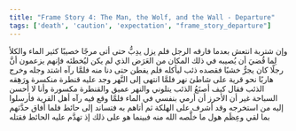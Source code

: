 ```yaml
---
title: "Frame Story 4: The Man, the Wolf, and the Wall - Departure"
tags: ['death', 'caution', 'expectation', "frame_story_departure"]
---
```


 وإن شتربة انتعش بعدما فارقه الرجل فلم يزل يدِبُّ حتى أتى مرجًا خصيبًا كثير الماء والكلأ لِما قُضيَ أن يُصيبه في ذلك المكان من العَرَض الذي لم يكن ليُخطئه فإنهم يزعمون أنَّ رجلًا كان يجرُّ خشبًا فقصده ذئب ليأكله فلم يفطن حتى دنا منه فلمَّا رآه اشتد وجله وخرج هاربًا نحو قرية على شاطئ نهر فلمَّا انتهى إلى النَّهر وجد عليه قنطرة منكسرة ورَهِقه الذئب فقال كيف أصنَعُ الذئب يتلوني والنهر عميق والقنطرة مكسورة وأنا لا أُحسن السباحة غير أن الأحرز أن أرمي بنفسي في الماء فلمَّا وقع فيه رآه أهل القرية فأرسلوا إليه من استخرجه وقد أشرف على الهلكة ثم أتاهم به فتساند إلى حائط فلما أفاق حدَّثهم بما لقي وعِظَم هول ما خلَّصه الله منه فبينما هو على ذلك إذ تهدَّم عليه الحائط فقتله
